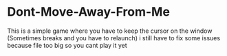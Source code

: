 # Dont-Move-Away-From-Me
This is a simple game where you have to keep the cursor on the window (Sometimes breaks and you have to relaunch)
i still have to fix some issues because file too big so you cant play it yet
